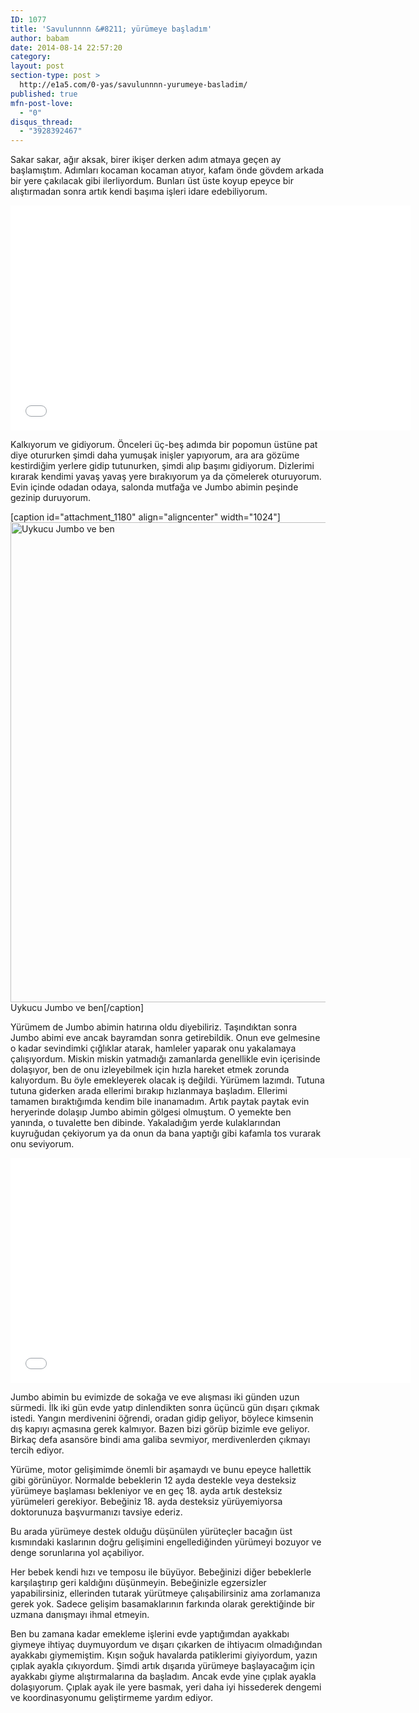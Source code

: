 ```yaml
---
ID: 1077
title: 'Savulunnnn &#8211; yürümeye başladım'
author: babam
date: 2014-08-14 22:57:20
category:
layout: post
section-type: post >
  http://e1a5.com/0-yas/savulunnnn-yurumeye-basladim/
published: true
mfn-post-love:
  - "0"
disqus_thread:
  - "3928392467"
---
```

Sakar sakar, ağır aksak, birer ikişer derken adım atmaya geçen ay başlamıştım. Adımları kocaman kocaman atıyor, kafam önde gövdem arkada bir yere çakılacak gibi ilerliyordum. Bunları üst üste koyup epeyce bir alıştırmadan sonra artık kendi başıma işleri idare edebiliyorum.

<iframe src="//www.youtube.com/embed/mynENN2L798" width="640" height="360" frameborder="0" allowfullscreen="allowfullscreen"></iframe>

Kalkıyorum ve gidiyorum. Önceleri üç-beş adımda bir popomun üstüne pat diye otururken şimdi daha yumuşak inişler yapıyorum, ara ara gözüme kestirdiğim yerlere gidip tutunurken, şimdi alıp başımı gidiyorum. Dizlerimi kırarak kendimi yavaş yavaş yere bırakıyorum ya da çömelerek oturuyorum. Evin içinde odadan odaya, salonda mutfağa ve Jumbo abimin peşinde gezinip duruyorum.

[caption id="attachment_1180" align="aligncenter" width="1024"]<a href="http://e1a5.com/wp-content/uploads/2014/08/jumbo_ve_ben.jpg"><img class="size-full wp-image-1180" src="http://e1a5.com/wp-content/uploads/2014/08/jumbo_ve_ben.jpg" alt="Uykucu Jumbo ve ben" width="1024" height="768" /></a> Uykucu Jumbo ve ben[/caption]

Yürümem de Jumbo abimin hatırına oldu diyebiliriz. Taşındıktan sonra Jumbo abimi eve ancak bayramdan sonra getirebildik. Onun eve gelmesine o kadar sevindimki çığlıklar atarak, hamleler yaparak onu yakalamaya çalışıyordum. Miskin miskin yatmadığı zamanlarda genellikle evin içerisinde dolaşıyor, ben de onu izleyebilmek için hızla hareket etmek zorunda kalıyordum. Bu öyle emekleyerek olacak iş değildi. Yürümem lazımdı. Tutuna tutuna giderken arada ellerimi bırakıp hızlanmaya başladım. Ellerimi tamamen bıraktığımda kendim bile inanamadım. Artık paytak paytak evin heryerinde dolaşıp Jumbo abimin gölgesi olmuştum. O yemekte ben yanında, o tuvalette ben dibinde. Yakaladığım yerde kulaklarından kuyruğudan çekiyorum ya da onun da bana yaptığı gibi kafamla tos vurarak onu seviyorum.

<iframe src="//www.youtube.com/embed/QTKyszVJRb8" width="640" height="360" frameborder="0" allowfullscreen="allowfullscreen"></iframe>

Jumbo abimin bu evimizde de sokağa ve eve alışması iki günden uzun sürmedi. İlk iki gün evde yatıp dinlendikten sonra üçüncü gün dışarı çıkmak istedi. Yangın merdivenini öğrendi, oradan gidip geliyor, böylece kimsenin dış kapıyı açmasına gerek kalmıyor. Bazen bizi görüp bizimle eve geliyor. Birkaç defa asansöre bindi ama galiba sevmiyor, merdivenlerden çıkmayı tercih ediyor.

Yürüme, motor gelişimimde önemli bir aşamaydı ve bunu epeyce hallettik gibi görünüyor. Normalde bebeklerin 12 ayda destekle veya desteksiz yürümeye başlaması bekleniyor ve en geç 18. ayda artık desteksiz yürümeleri gerekiyor. Bebeğiniz 18. ayda desteksiz yürüyemiyorsa doktorunuza başvurmanızı tavsiye ederiz.

Bu arada yürümeye destek olduğu düşünülen yürüteçler bacağın üst kısmındaki kaslarının doğru gelişimini engellediğinden yürümeyi bozuyor ve denge sorunlarına yol açabiliyor.

Her bebek kendi hızı ve temposu ile büyüyor. Bebeğinizi diğer bebeklerle karşılaştırıp geri kaldığını düşünmeyin. Bebeğinizle egzersizler yapabilirsiniz, ellerinden tutarak yürütmeye çalışabilirsiniz ama zorlamanıza gerek yok. Sadece gelişim basamaklarının farkında olarak gerektiğinde bir uzmana danışmayı ihmal etmeyin.

Ben bu zamana kadar emekleme işlerini evde yaptığımdan ayakkabı giymeye ihtiyaç duymuyordum ve dışarı çıkarken de ihtiyacım olmadığından ayakkabı giymemiştim. Kışın soğuk havalarda patiklerimi giyiyordum, yazın çıplak ayakla çıkıyordum. Şimdi artık dışarıda yürümeye başlayacağım için ayakkabı giyme alıştırmalarına da başladım. Ancak evde yine çıplak ayakla dolaşıyorum. Çıplak ayak ile yere basmak, yeri daha iyi hissederek dengemi ve koordinasyonumu geliştirmeme yardım ediyor.

